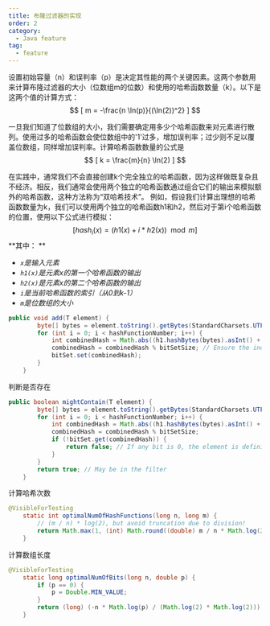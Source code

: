```yaml
---
title: 布隆过滤器的实现
order: 2
category:
  - Java feature
tag:
  - feature
---
```




设置初始容量（n）和误判率（p）是决定其性能的两个关键因素。这两个参数用来计算布隆过滤器的大小（位数组m的位数）和使用的哈希函数数量（k）。以下是这两个值的计算方式：
$$
[ m = -\frac{n \ln(p)}{(\ln(2))^2} ]
$$


一旦我们知道了位数组的大小，我们需要确定用多少个哈希函数来对元素进行散列。使用过多的哈希函数会使位数组中的'1'过多，增加误判率；过少则不足以覆盖位数组，同样增加误判率。计算哈希函数数量的公式是
$$
[ k = \frac{m}{n} \ln(2) ]
$$


在实践中，通常我们不会直接创建k个完全独立的哈希函数，因为这样做既复杂且不经济。相反，我们通常会使用两个独立的哈希函数通过组合它们的输出来模拟额外的哈希函数，这种方法称为“双哈希技术”。 例如，假设我们计算出理想的哈希函数数量为k，我们可以使用两个独立的哈希函数h1和h2，然后对于第i个哈希函数的位置，使用以下公式进行模拟：
$$
[ hash_i(x) = (h1(x) + i*h2(x)) \mod m ]
$$
**其中： **

- *`x`是输入元素*
- *`h1(x)`是元素x的第一个哈希函数的输出*
- *`h2(x)`是元素x的第二个哈希函数的输出*
- *`i`是当前哈希函数的索引（从0到k-1）*
- *`m`是位数组的大小*

```java
public void add(T element) {
        byte[] bytes = element.toString().getBytes(StandardCharsets.UTF_8);
        for (int i = 0; i < hashFunctionNumber; i++) {
            int combinedHash = Math.abs((h1.hashBytes(bytes).asInt() + i * h2.hashBytes(bytes).asInt()));
            combinedHash = combinedHash % bitSetSize; // Ensure the index is within the BitSet bounds
            bitSet.set(combinedHash);
        }
    }
```

判断是否存在

```Java
public boolean mightContain(T element) {
        byte[] bytes = element.toString().getBytes(StandardCharsets.UTF_8);
        for (int i = 0; i < hashFunctionNumber; i++) {
            int combinedHash = Math.abs((h1.hashBytes(bytes).asInt() + i * h2.hashBytes(bytes).asInt()));
            combinedHash = combinedHash % bitSetSize;
            if (!bitSet.get(combinedHash)) {
                return false; // If any bit is 0, the element is definitely not in the filter
            }
        }
        return true; // May be in the filter
    }
```

计算哈希次数

```java
@VisibleForTesting
    static int optimalNumOfHashFunctions(long n, long m) {
        // (m / n) * log(2), but avoid truncation due to division!
        return Math.max(1, (int) Math.round((double) m / n * Math.log(2)));
    }
```

计算数组长度



```java
@VisibleForTesting
    static long optimalNumOfBits(long n, double p) {
        if (p == 0) {
            p = Double.MIN_VALUE;
        }
        return (long) (-n * Math.log(p) / (Math.log(2) * Math.log(2)));
    }
```


